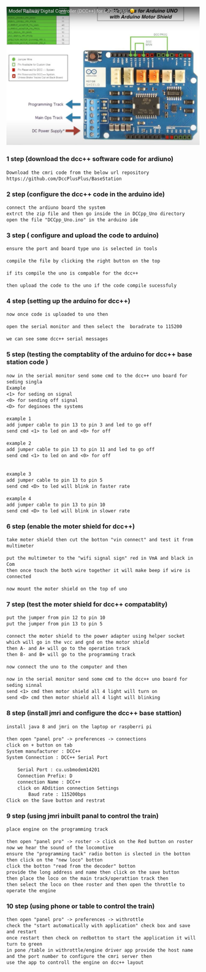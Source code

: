 
![img](https://github.com/adarshkumarsingh83/jmri-cmri/blob/main/DOCUMENTS/UNO%20BASED%20DCC%2B%2B%20BASE%20STATION%20/uno%20cmri.png)

### 1 step (download the dcc++ software code for ardiuno)
```
Download the cmri code from the below url repository 
https://github.com/DccPlusPlus/BaseStation
```

### 2 step (configure the dcc++ code in the arduino ide)
```
connect the ardiuno board the system 
extrct the zip file and then go inside the in DCCpp_Uno directory 
open the file "DCCpp_Uno.ino" in the arduino ide 
```

### 3 step ( configure and upload the code to arduino)
```
ensure the port and board type uno is selected in tools 

compile the file by clicking the right button on the top 

if its compile the uno is compable for the dcc++

then upload the code to the uno if the code compile sucessfuly 
```

### 4 step (setting up the arduino for dcc++)
```
now once code is uploaded to uno then 

open the serial monitor and then select the  boradrate to 115200 

we can see some dcc++ serial messages 

```

### 5 step (testing the comptablity of the arduino for dcc++ base station code )
```
now in the serial monitor send some cmd to the dcc++ uno board for seding singla 
Example 
<1> for seding on signal 
<0> for sending off signal 
<D> for deginoes the systems 

example 1
add jumper cable to pin 13 to pin 3 and led to go off 
send cmd <1> to led on and <0> for off 

example 2
add jumper cable to pin 13 to pin 11 and led to go off 
send cmd <1> to led on and <0> for off 


example 3
add jumper cable to pin 13 to pin 5 
send cmd <D> to led will blink in faster rate 

example 4
add jumper cable to pin 13 to pin 10 
send cmd <D> to led will blink in slower rate 
```


### 6 step (enable the moter shield for dcc++)
```
take moter shield then cut the botton "vin connect" and test it from multimeter 

put the multimeter to the "wifi signal sign" red in VmA and black in Com 
then once touch the both wire together it will make beep if wire is connected 

now mount the moter shield on the top of uno 
```

### 7 step (test the moter shield for dcc++ compatablity)
```
put the jumper from pin 12 to pin 10 
put the jumper from pin 13 to pin 5

connect the moter shield to the power adapter using helper socket which will go in the vcc and gnd on the motor shield 
then A- and A+ will go to the operation track 
then B- and B+ will go to the programming track

now connect the uno to the computer and then 

now in the serial monitor send some cmd to the dcc++ uno board for seding sinnal 
send <1> cmd then motor shield all 4 light will turn on 
send <D> cmd then motor shield all 4 light will blinking 

```

### 8 step (install jmri and configure the dcc++ base stattion)
```
install java 8 and jmri on the laptop or raspberri pi 

then open "panel pro" -> preferences -> connections 
click on + button on tab 
System manufacturer : DCC++
System Connection : DCC++ Serial Port 

	Serial Port : cu.usbmodem14201 
	Connection Prefix: D
	connection Name : DCC++
	click on ADdition connection Settings 
		Baud rate : 115200bps 
Click on the Save button and restrat 

```


### 9 step (using jmri inbuilt panal to control the train)
```
place engine on the programming track 

then open "panel pro" -> roster -> click on the Red button on roster 
now we hear the sound of the locomotive 
ensure the "programming tack" radio botton is slected in the botton 
then click on the "new loco" botton 
click the botton "read from the decoder" botton 
provide the long address and name then click on the save button
then place the loco on the main track/operattion track then 
then select the loco on thee roster and then open the throttle to operate the engine 
```


### 10 step (using phone or table to control the train)
```
then open "panel pro" -> preferences -> withrottle
check the "start automatically with application" check box and save and restart 
once restart then check on redbotton to start the application it will turn to green 
in pone /table in withrottle/engine driver app provide the host name and the port number to configure the cmri server then 
use the app to controll the engine on dcc++ layout 

```
